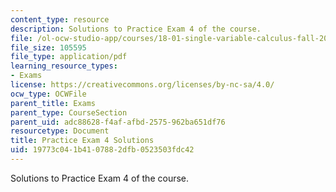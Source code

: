 ```yaml
---
content_type: resource
description: Solutions to Practice Exam 4 of the course.
file: /ol-ocw-studio-app/courses/18-01-single-variable-calculus-fall-2006/19773c041b4107882dfb0523503fdc42_prexam4bsol.pdf
file_size: 105595
file_type: application/pdf
learning_resource_types:
- Exams
license: https://creativecommons.org/licenses/by-nc-sa/4.0/
ocw_type: OCWFile
parent_title: Exams
parent_type: CourseSection
parent_uid: adc88628-f4af-afbd-2575-962ba651df76
resourcetype: Document
title: Practice Exam 4 Solutions
uid: 19773c04-1b41-0788-2dfb-0523503fdc42
---
```

Solutions to Practice Exam 4 of the course.